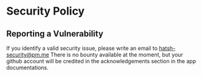 # Security Policy

## Reporting a Vulnerability

If you identify a valid security issue, please write an email to hatsh-security@pm.me
There is no bounty available at the moment, but your github account will be credited in the acknowledgements section in the app documentations.
